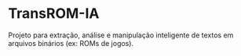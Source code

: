 # TransROM-IA

Projeto para extração, análise e manipulação inteligente de textos em arquivos binários (ex: ROMs de jogos).

